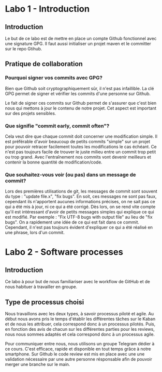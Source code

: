 # Labo 1 - Introduction
## Introduction
Le but de ce labo est de mettre en place un compte Github fonctionnel avec une signature GPG.
Il faut aussi initialiser un projet maven et le committer sur le repo Gtihub.

## Pratique de collaboration
### Pourquoi signer vos commits avec GPG?
Bien que Github soit cryptographiquement sûr, il n'est pas infaillible.
La clé GPG permet de signer et vérifier les commits d'une personne sur Github.

Le fait de signer ces commits sur Github permet de s'assurer que c'est bien nous qui mettons à jour le contenu de notre projet.
Cet aspect est important sur des projets sensibles.

### Que signifie "commit early, commit often"?
Cela veut dire que chaque commit doit concerner une modification simple.
Il est préférable d'avoir beaucoup de petits commits "simple" sur un projet pour pouvoir retracer facilement toutes les modifications le cas échéant.
Ce n'est pas toujours facile de trouver le juste milieu entre un commit trop petit ou trop grand.
Avec l'entraînement nos commits vont devenir meilleurs et contenir la bonne quantité de modification/code.

### Que souhaitez-vous voir (ou pas) dans un message de commit?
Lors des premières utilisations de git, les messages de commit sont souvent du type : "update file.x", "fix bugs".
En soit, ces messages ne sont pas faux, cependant ils n'apportent aucunes informations précises, on ne sait pas ce qui a été mis à jour, ni ce qui a été corrigé.
Dès lors, on se rend vite compte qu'il est intéressant d'avoir de petits messages simples qui explique ce qui est modifié.
Par exemple : "Fix UTF-8 bugs with output file" au lieu de "fix bugs". On a rapidement une idée de ce qui est fait dans ce commit.
Cependant, il n'est pas toujours évident d'expliquer ce qui a été réalisé en une phrase, lors d'un commit.


# Labo 2 - Software processes
## Introduction
Ce labo à pour but de nous familiariser avec le workflow de GitHub et de nous habituer à travailler en groupe.

## Type de processus choisi
Nous travaillons avec les deux types, à savoir processus piloté et agile. Au début nous avons pris le temps d'établir les différentes tâches sur le Kaban et de nous les attribuer, cela correspond donc à un processus pilotés. Puis, en fonction des avis de chacun sur les différentes parties pour les reviews, nous nous sommes adaptés et cela correspond donc à un processus agile.

Pour communiquer entre nous, nous utilisons un groupe Telegram dédier à ce cours. C'est efficace, rapide et disponible en tout temps grâce à notre smartphone.
Sur Github le code review est mis en place avec une une validation nécessaire par une autre personne résponsable afin de pouvoir merger une branche sur le main.
